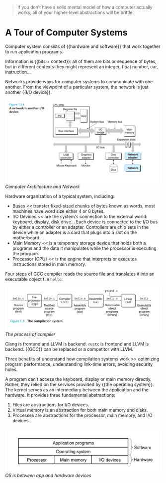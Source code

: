 > If you don’t have a solid mental model of how a computer actually works, all of your higher-level abstractions will be brittle.

# A Tour of Computer Systems

Computer system consists of {{hardware and software}} that work together to run application programs.

Information is {{bits + context}}: all of them are bits or sequence of bytes, but in different contexts they might represent an integer, float number, car, instruction...

Networks provide ways for computer systems to communicate with one another. From the viewpoint of a particular system, the network is just another {{I/O device}}.

![computer arch](attachments/20240201-computer-arch.png)
*Computer Architecture and Network*

Hardware organization of a typical system, including:
- Buses << transfer fixed-sized chunks of bytes known as words, most machines have word size either 4 or 8 bytes.
- I/O Devices << are the system's connection to the external world: keyboard, display, disk drive... Each device is connected to the I/O bus by either a controller or an adapter. Controllers are chip sets in the device while an adapter is a card that plugs into a slot on the motherboard.
- Main Memory << is a temporary storage device that holds both a programs and the data it manipulates while the processor is executing the program.
- Processor (CPU) << is the engine that interprets or executes instructions stored in main memory.

Four steps of GCC compiler reads the source file and translates it into an executable object file `hello`:

![compilation system](attachments/20240201-compile-code.png)
*The process of compiler*

Clang is frontend and LLVM is backend. `rustc` is frontend and LLVM is backend. {{GCC}} can be replaced or a competitor with LLVM.

Three benefits of understand how compilation systems work >> optimizing program performance, understanding link-time errors, avoiding security holes.

A program can't access the keyboard, display or main memory directly. Rather, they relied on the services provided by {{the operating system}}. The kernel serves as an intermediary between the application and the hardware. It provides three fundamental abstractions:
1. Files are abstractions for I/O devices. 
2. Virtual memory is an abstraction for both main memory and disks. 
3. Processes are abstractions for the processor, main memory, and I/O devices.

![OS](attachments/20240201-os.png)
*OS is between app and hardware devices*



